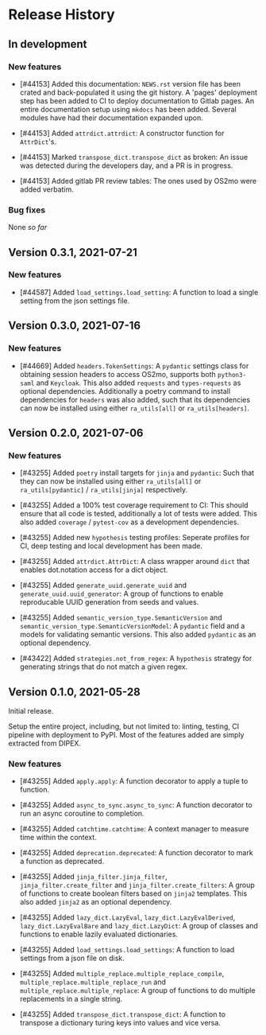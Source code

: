 <!--
SPDX-FileCopyrightText: 2021 Magenta ApS <https://magenta.dk>
SPDX-License-Identifier: MPL-2.0
-->

# Release History

## In development

### New features
* [#44153] Added this documentation:
    `NEWS.rst` version file has been crated and back-populated it using the git history.
    A 'pages' deployment step has been added to CI to deploy documentation to Gitlab pages.
    An entire documentation setup using `mkdocs` has been added.
    Several modules have had their documentation expanded upon.

* [#44153] Added `attrdict.attrdict`:
    A constructor function for `AttrDict`'s.

* [#44153] Marked `transpose_dict.transpose_dict` as broken:
    An issue was detected during the developers day, and a PR is in progress.

* [#44153] Added gitlab PR review tables:
    The ones used by OS2mo were added verbatim.

### Bug fixes

None *so far*

## Version 0.3.1, 2021-07-21

### New features
* [#44587] Added `load_settings.load_setting`:
    A function to load a single setting from the json settings file.


## Version 0.3.0, 2021-07-16

### New features
* [#44669] Added `headers.TokenSettings`:
    A `pydantic` settings class for obtaining session headers to access OS2mo, supports both `python3-saml` and `Keycloak`.
    This also added `requests` and `types-requests` as optional dependencies.
    Additionally a poetry command to install dependencies for `headers` was also added, such that its dependencies can now be installed using either `ra_utils[all]` or `ra_utils[headers]`.

## Version 0.2.0, 2021-07-06

### New features
* [#43255] Added `poetry` install targets for `jinja` and `pydantic`:
    Such that they can now be installed using either `ra_utils[all]` or `ra_utils[pydantic]` / `ra_utils[jinja]` respectively.

* [#43255] Added a 100% test coverage requirement to CI:
    This should ensure that all code is tested, additionally a lot of tests were added.
    This also added `coverage` / `pytest-cov` as a development dependencies.

* [#43255] Added new `hypothesis` testing profiles:
    Seperate profiles for CI, deep testing and local development has been made.

* [#43255] Added `attrdict.AttrDict`:
    A class wrapper around `dict` that enables dot.notation access for a dict object.

* [#43255] Added `generate_uuid.generate_uuid` and `generate_uuid.uuid_generator`:
    A group of functions to enable reproducable UUID generation from seeds and values.

* [#43255] Added `semantic_version_type.SemanticVersion` and `semantic_version_type.SemanticVersionModel`:
    A `pydantic` field and a models for validating semantic versions.
    This also added `pydantic` as an optional dependency.

* [#43422] Added `strategies.not_from_regex`:
    A `hypothesis` strategy for generating strings that do not match a given regex.


## Version 0.1.0, 2021-05-28

Initial release.

Setup the entire project, including, but not limited to: linting, testing, CI pipeline with deployment to PyPI.
Most of the features added are simply extracted from DIPEX.

### New features

* [#43255] Added `apply.apply`:
    A function decorator to apply a tuple to function.

* [#43255] Added `async_to_sync.async_to_sync`:
    A function decorator to run an async coroutine to completion.

* [#43255] Added `catchtime.catchtime`:
    A context manager to measure time within the context.

* [#43255] Added `deprecation.deprecated`:
    A function decorator to mark a function as deprecated.

* [#43255] Added `jinja_filter.jinja_filter`, `jinja_filter.create_filter` and `jinja_filter.create_filters`:
    A group of functions to create boolean filters based on `jinja2` templates.
    This also added `jinja2` as an optional dependency.

* [#43255] Added `lazy_dict.LazyEval`, `lazy_dict.LazyEvalDerived`, `lazy_dict.LazyEvalBare` and `lazy_dict.LazyDict`:
    A group of classes and functions to enable lazily evaluated dictionaries.

* [#43255] Added `load_settings.load_settings`:
    A function to load settings from a json file on disk.

* [#43255] Added `multiple_replace.multiple_replace_compile`, `multiple_replace.multiple_replace_run` and `multiple_replace.multiple_replace`:
    A group of functions to do multiple replacements in a single string.

* [#43255] Added `transpose_dict.transpose_dict`:
    A function to transpose a dictionary turing keys into values and vice versa.
